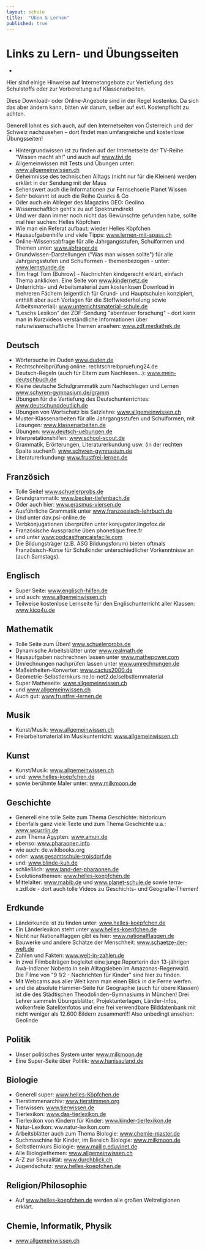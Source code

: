 ```yaml
---
layout: schule
title:  "Üben & Lernen"
published: true
---
```


# Links zu Lern- und Übungsseiten
- 
Hier sind einige Hinweise auf Internetangebote zur Vertiefung des Schulstoffs oder zur Vorbereitung auf Klassenarbeiten.

Diese Download- oder Online-Angebote sind in der Regel kostenlos. Da sich das aber ändern kann, bitten wir darum, selber auf evtl. Kostenpflicht zu achten.

Generell lohnt es sich auch, auf den Internetseiten von Österreich und der Schweiz nachzusehen – dort findet man umfangreiche und kostenlose Übungsseiten! 

- Hintergrundwissen ist zu finden auf der Internetseite der TV-Reihe "Wissen macht ah!" und auch auf www.tivi.de
- Allgemeinwissen mit Tests und Übungen unter: www.allgemeinwissen.ch
- Geheimnisse des technischen Alltags (nicht nur für die Kleinen) werden erklärt in der Sendung mit der Maus
- Sehenswert auch die Informationen zur Fernsehserie Planet Wissen
- Sehr bekannt ist auch die Reihe Quarks & Co
- Oder auch ein Ableger des Magazins GEO: Geolino
- Wissenschaftlich geht's zu auf Spektrumdirekt
- Und wer dann immer noch nicht das Gewünschte gefunden habe, sollte mal hier suchen: Helles Köpfchen
- Wie man ein Referat aufbaut: wieder Helles Köpfchen
- Hausaufgabenhilfe und viele Tipps: www.lernen-mit-spass.ch
- Online-Wissensabfrage für alle Jahrgangsstufen, Schulformen und Themen unter: www.abfrager.de
- Grundwissen-Darstellungen ("Was man wissen sollte") für alle Jahrgangsstufen und Schulformen - themenbezogen - unter: www.lernstunde.de
- Tim fragt Tom (Buhrow) - Nachrichten kindgerecht erklärt, einfach Thema anklicken. Eine Seite von www.kindernetz.de 
- Unterrichts- und Arbeitsmaterial zum kostenlosen Download in mehreren Fächern (eigentlich für Grund- und Hauptschulen konzipiert, enthält aber auch Vorlagen für die Stoffwiederholung sowie Arbeitsmaterial): www.unterrichtsmaterial-schule.de
- "Leschs Lexikon" der ZDF-Sendung "abenteuer forschung" - dort kann man in Kurzvideos verständliche Informationen über naturwissenschaftliche Themen ansehen: www.zdf.mediathek.de

## Deutsch

- Wörtersuche im Duden www.duden.de
- Rechtschreibprüfung online: rechtschreibpruefung24.de
- Deutsch-Regeln (auch für Eltern zum Nachlesen…): www.mein-deutschbuch.de
- Kleine deutsche Schulgrammatik zum Nachschlagen und Lernen www.schyren-gymnasium.de/gramm
- Übungen für die Vertiefung des Deutschunterrichtes: www.deutschunddeutlich.de
- Übungen von Wortschatz bis Satzlehre: www.allgemeinwissen.ch
- Muster-Klassenarbeiten für alle Jahrgangsstufen und Schulformen, mit Lösungen: www.klassenarbeiten.de
- Übungen: www.deutsch-uebungen.de 
- Interpretationshilfen: www.school-scout.de
- Grammatik, Erörterungen, Literaturerkundung usw. (in der rechten Spalte suchen!): www.schyren-gymnasium.de
- Literaturerkundung: www.frustfrei-lernen.de

## Französich

- Tolle Seite! www.schuelerprobs.de
- Grundgrammatik: www.becker-tiefenbach.de
- Oder auch hier: www.erasmus-viersen.de
- Ausführliche Grammatik unter www.franzoesisch-lehrbuch.de
- Und unter dav.psi-online.de
- Verbkonjugationen überprüfen unter konjugator.lingofox.de
- Französische Aussprache üben phonetique.free.fr
- und unter www.podcastfrancaisfacile.com
- Die Bildungsträger (z.B. ASG Bildungsforum) bieten oftmals Französisch-Kurse für Schulkinder unterschiedlicher Vorkenntnisse an (auch Samstags).

## Englisch

- Super Seite: www.englisch-hilfen.de
- und auch: www.allgemeinwissen.ch
- Teilweise kostenlose Lernseite für den Englischunterricht aller Klassen: www.kico4u.de

## Mathematik

- Tolle Seite zum Üben! www.schuelerprobs.de
- Dynamische Arbeitsblätter unter www.realmath.de
- Hausaufgaben nachrechnen lassen unter www.mathepower.com
- Umrechnungen nachprüfen lassen unter www.umrechnungen.de
- Maßeinheiten-Konverter: www.cactus2000.de
- Geometrie-Selbstlernkurs ne.lo-net2.de/selbstlernmaterial
- Super Matheseite: www.allgemeinwissen.ch
- und www.allgemeinwissen.ch
- Auch gut: www.frustfrei-lernen.de

## Musik

- Kunst/Musik: www.allgemeinwissen.ch
- Freiarbeitsmaterial im Musikunterricht: www.allgemeinwissen.ch

## Kunst

- Kunst/Musik: www.allgemeinwissen.ch
- und: www.helles-koepfchen.de
- sowie berühmte Maler unter: www.milkmoon.de

## Geschichte

- Generell eine tolle Seite zum Thema Geschichte: historicum
- Ebenfalls ganz viele Texte und zum Thema Geschichte u.a.: www.wcurrlin.de
- zum Thema Ägypten: www.amun.de
- ebenso: www.pharaonen.info
- wie auch: de.wikibooks.org
- oder: www.gesamtschule-troisdorf.de
- und: www.blinde-kuh.de
- schließlich: www.land-der-pharaonen.de
- Evolutionsthemen: www.helles-koepfchen.de
- Mittelalter: www.mabib.de und www.planet-schule.de sowie terra-x.zdf.de - dort auch tolle Videos zu Geschichts- und Geografie-Themen!

## Erdkunde

- Länderkunde ist zu finden unter: www.helles-koepfchen.de
- Ein Länderlexikon steht unter www.helles-koepfchen.de
- Nicht nur Nationalflaggen gibt es hier: www.nationalflaggen.de
- Bauwerke und andere Schätze der Menschheit: www.schaetze-der-welt.de
- Zahlen und Fakten: www.welt-in-zahlen.de
- In zwei Filmbeiträgen begleitet eine junge Reporterin den 13-jährigen Awà-Indianer Noberto in sein Alltagsleben im Amazonas-Regenwald. Die Filme von "9 1/2 - Nachrichten für Kinder" sind hier zu finden.
- Mit Webcams aus aller Welt kann man einen Blick in die Ferne werfen.
- und die absolute Hammer-Seite für Geographie (auch für obere Klassen) ist die des Städtischen Theodolinden-Gymnasiums in München! Drei Lehrer sammeln Übungsblätter, Projektunterlagen, Länder-Infos, wolkenfreie Satelitenfotos und eine frei verwendbare Bilddatenbank mit nicht weniger als 12.600 Bildern zusammen!!! Also unbedingt ansehen: Geolinde

## Politik

- Unser politisches System unter www.milkmoon.de
- Eine Super-Seite über Politik: www.hanisauland.de

## Biologie

- Generell super: www.helles-Köpfchen.de
- Tierstimmenarchiv: www.tierstimmen.org
- Tierwissen: www.tierwissen.de
- Tierlexikon: www.das-tierlexikon.de
- Tierlexikon von Kindern für Kinder: www.kinder-tierlexikon.de
- Natur-Lexikon: ww.natur-lexikon.com
- Arbeitsblätter auch zum Thema Biologie: www.chemie-master.de
- Suchmaschine für Kinder, im Bereich Biologie: www.milkmoon.de
- Selbstlernkurs Biologie: www.mallig.eduvinet.de
- Alle Biologiethemen: www.allgemeinwissen.ch
- A-Z zur Sexualität: www.durchblick.ch
- Jugendschutz: www.helles-koepfchen.de

## Religion/Philosophie

- Auf www.helles-koepfchen.de werden alle großen Weltreligionen erklärt. 

## Chemie, Informatik, Physik 

- www.allgemeinwissen.ch 







